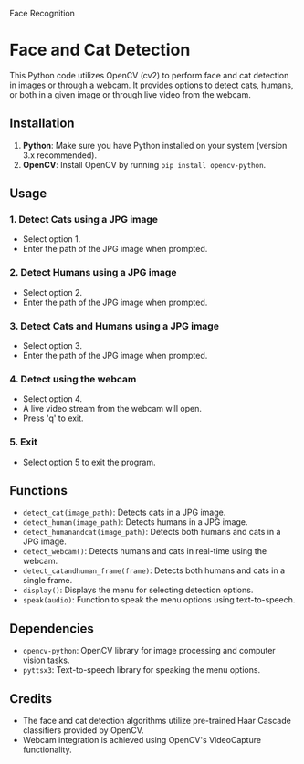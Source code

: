 
Face Recognition
# Face and Cat Detection

This Python code utilizes OpenCV (cv2) to perform face and cat detection in images or through a webcam. It provides options to detect cats, humans, or both in a given image or through live video from the webcam.

## Installation

1. **Python**: Make sure you have Python installed on your system (version 3.x recommended).
2. **OpenCV**: Install OpenCV by running `pip install opencv-python`.

## Usage

### 1. Detect Cats using a JPG image
   - Select option 1.
   - Enter the path of the JPG image when prompted.

### 2. Detect Humans using a JPG image
   - Select option 2.
   - Enter the path of the JPG image when prompted.

### 3. Detect Cats and Humans using a JPG image
   - Select option 3.
   - Enter the path of the JPG image when prompted.

### 4. Detect using the webcam
   - Select option 4.
   - A live video stream from the webcam will open.
   - Press 'q' to exit.

### 5. Exit
   - Select option 5 to exit the program.

## Functions

- `detect_cat(image_path)`: Detects cats in a JPG image.
- `detect_human(image_path)`: Detects humans in a JPG image.
- `detect_humanandcat(image_path)`: Detects both humans and cats in a JPG image.
- `detect_webcam()`: Detects humans and cats in real-time using the webcam.
- `detect_catandhuman_frame(frame)`: Detects both humans and cats in a single frame.
- `display()`: Displays the menu for selecting detection options.
- `speak(audio)`: Function to speak the menu options using text-to-speech.

## Dependencies

- `opencv-python`: OpenCV library for image processing and computer vision tasks.
- `pyttsx3`: Text-to-speech library for speaking the menu options.

## Credits

- The face and cat detection algorithms utilize pre-trained Haar Cascade classifiers provided by OpenCV.
- Webcam integration is achieved using OpenCV's VideoCapture functionality.

 